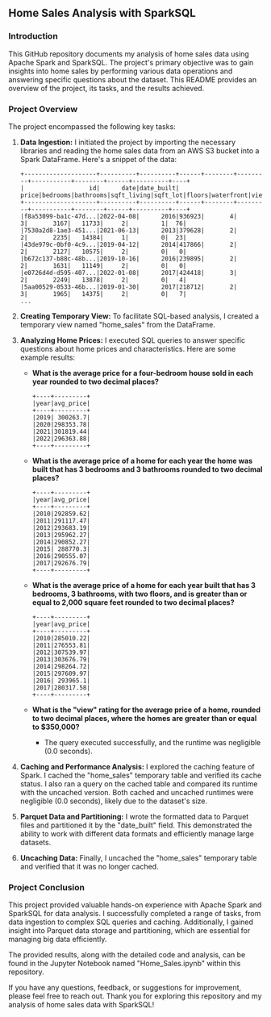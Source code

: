 ## Home Sales Analysis with SparkSQL

### Introduction

This GitHub repository documents my analysis of home sales data using Apache Spark and SparkSQL. The project's primary objective was to gain insights into home sales by performing various data operations and answering specific questions about the dataset. This README provides an overview of the project, its tasks, and the results achieved.

### Project Overview

The project encompassed the following key tasks:

1. **Data Ingestion:** I initiated the project by importing the necessary libraries and reading the home sales data from an AWS S3 bucket into a Spark DataFrame. Here's a snippet of the data:

   ```
   +--------------------+----------+----------+------+--------+---------+-----------+--------+------+----------+----+
   |                  id|      date|date_built| price|bedrooms|bathrooms|sqft_living|sqft_lot|floors|waterfront|view|
   +--------------------+----------+----------+------+--------+---------+-----------+--------+------+----------+----+
   |f8a53099-ba1c-47d...|2022-04-08|      2016|936923|       4|        3|       3167|   11733|     2|         1|  76|
   |7530a2d8-1ae3-451...|2021-06-13|      2013|379628|       2|        2|       2235|   14384|     1|         0|  23|
   |43de979c-0bf0-4c9...|2019-04-12|      2014|417866|       2|        2|       2127|   10575|     2|         0|   0|
   |b672c137-b88c-48b...|2019-10-16|      2016|239895|       2|        2|       1631|   11149|     2|         0|   0|
   |e0726d4d-d595-407...|2022-01-08|      2017|424418|       3|        2|       2249|   13878|     2|         0|   4|
   |5aa00529-0533-46b...|2019-01-30|      2017|218712|       2|        3|       1965|   14375|     2|         0|   7|
   ...

2. **Creating Temporary View:** To facilitate SQL-based analysis, I created a temporary view named "home_sales" from the DataFrame.

3. **Analyzing Home Prices:** I executed SQL queries to answer specific questions about home prices and characteristics. Here are some example results:

   - **What is the average price for a four-bedroom house sold in each year rounded to two decimal places?**
     ```
     +----+---------+
     |year|avg_price|
     +----+---------+
     |2019| 300263.7|
     |2020|298353.78|
     |2021|301819.44|
     |2022|296363.88|
     +----+---------+
     ```

   - **What is the average price of a home for each year the home was built that has 3 bedrooms and 3 bathrooms rounded to two decimal places?**
     ```
     +----+---------+
     |year|avg_price|
     +----+---------+
     |2010|292859.62|
     |2011|291117.47|
     |2012|293683.19|
     |2013|295962.27|
     |2014|290852.27|
     |2015| 288770.3|
     |2016|290555.07|
     |2017|292676.79|
     +----+---------+
     ```

   - **What is the average price of a home for each year built that has 3 bedrooms, 3 bathrooms, with two floors, and is greater than or equal to 2,000 square feet rounded to two decimal places?**
     ```
     +----+---------+
     |year|avg_price|
     +----+---------+
     |2010|285010.22|
     |2011|276553.81|
     |2012|307539.97|
     |2013|303676.79|
     |2014|298264.72|
     |2015|297609.97|
     |2016| 293965.1|
     |2017|280317.58|
     +----+---------+
     ```

   - **What is the "view" rating for the average price of a home, rounded to two decimal places, where the homes are greater than or equal to $350,000?**
     - The query executed successfully, and the runtime was negligible (0.0 seconds).

4. **Caching and Performance Analysis:** I explored the caching feature of Spark. I cached the "home_sales" temporary table and verified its cache status. I also ran a query on the cached table and compared its runtime with the uncached version. Both cached and uncached runtimes were negligible (0.0 seconds), likely due to the dataset's size.

5. **Parquet Data and Partitioning:** I wrote the formatted data to Parquet files and partitioned it by the "date_built" field. This demonstrated the ability to work with different data formats and efficiently manage large datasets.

6. **Uncaching Data:** Finally, I uncached the "home_sales" temporary table and verified that it was no longer cached.

### Project Conclusion

This project provided valuable hands-on experience with Apache Spark and SparkSQL for data analysis. I successfully completed a range of tasks, from data ingestion to complex SQL queries and caching. Additionally, I gained insight into Parquet data storage and partitioning, which are essential for managing big data efficiently.

The provided results, along with the detailed code and analysis, can be found in the Jupyter Notebook named "Home_Sales.ipynb" within this repository.

If you have any questions, feedback, or suggestions for improvement, please feel free to reach out. Thank you for exploring this repository and my analysis of home sales data with SparkSQL!

